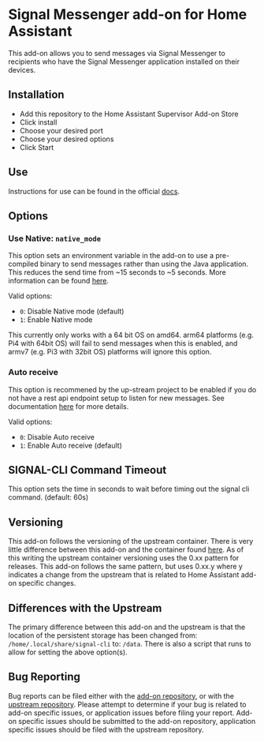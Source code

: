 # Signal Messenger add-on for Home Assistant

This add-on allows you to send messages via Signal Messenger to recipients who have the Signal Messenger application installed on their devices.

## Installation

- Add this repository to the Home Assistant Supervisor Add-on Store
- Click install
- Choose your desired port
- Choose your desired options
- Click Start

## Use

Instructions for use can be found in the official [docs](https://www.home-assistant.io/integrations/signal_messenger/).

## Options

### Use Native: `native_mode`

This option sets an environment variable in the add-on to use a pre-compiled binary to send messages rather than using the Java application. This reduces the send time from ~15 seconds to ~5 seconds. More information can be found [here](https://github.com/bbernhard/signal-cli-rest-api#native-image-experimental).

Valid options:

- `0`: Disable Native mode (default)
- `1`: Enable Native mode

This currently only works with a 64 bit OS on amd64. arm64 platforms (e.g. Pi4 with 64bit OS) will fail to send messages when this is enabled, and armv7 (e.g. Pi3 with 32bit OS) platforms will ignore this option.

### Auto receive

This option is recommened by the up-stream project to be enabled if you do not have a rest api endpoint setup to listen for new messages. See documentation [here](https://github.com/bbernhard/signal-cli-rest-api#auto-receive-schedule) for more details.

Valid options:

- `0`: Disable Auto receive
- `1`: Enable Auto receive (default)

## SIGNAL-CLI Command Timeout

This option sets the time in seconds to wait before timing out the signal cli command. (default: 60s)

## Versioning

This add-on follows the versioning of the upstream container. There is very little difference between this add-on and the container found [here](https://github.com/bbernhard/signal-cli-rest-api).
As of this writing the upstream container versioning uses the 0.xx pattern for releases. This add-on follows the same pattern, but uses 0.xx.y where y indicates a change from the upstream that is related to Home Assistant add-on specific changes.

## Differences with the Upstream

The primary difference between this add-on and the upstream is that the location of the persistent storage has been changed from: `/home/.local/share/signal-cli` to: `/data`.
There is also a script that runs to allow for setting the above option(s).

## Bug Reporting

Bug reports can be filed either with the [add-on repository](https://github.com/haberda/hassio_addons), or with the [upstream repository](https://github.com/bbernhard/signal-cli-rest-api). 
Please attempt to determine if your bug is related to add-on specific issues, or application issues before filing your report. Add-on specific issues should be submitted to the add-on repository, application specific issues should be filed with the upstream repository.


